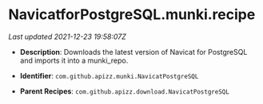 # NavicatforPostgreSQL.munki.recipe

_Last updated 2021-12-23 19:58:07Z_

- **Description**: Downloads the latest version of Navicat for PostgreSQL and imports it into a munki_repo.

- **Identifier**: `com.github.apizz.munki.NavicatPostgreSQL`

- **Parent Recipes**: `com.github.apizz.download.NavicatPostgreSQL`